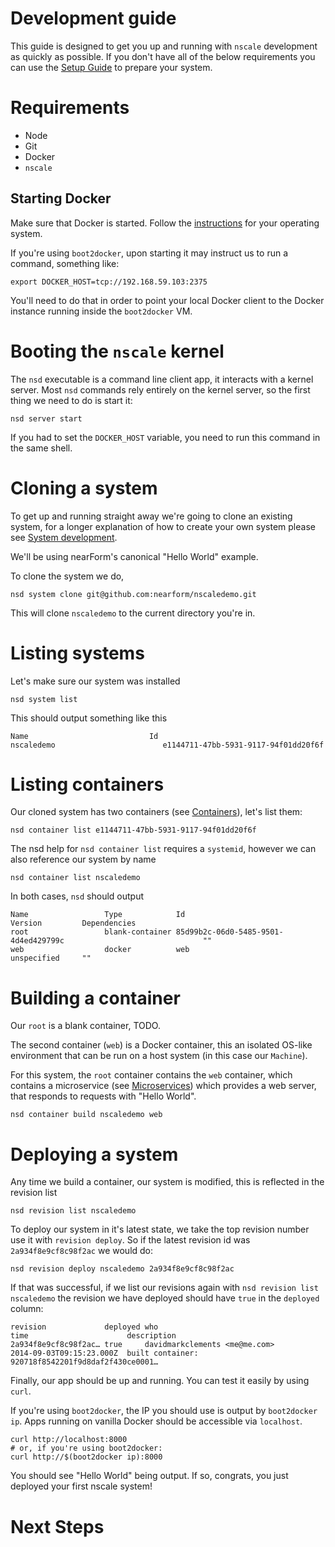 # Development guide

This guide is designed to get you up and running with `nscale` 
development as quickly as possible. If you don't have all of
the below requirements you can use the [Setup Guide][setup-guide]
to prepare your system.

# Requirements

* Node
* Git
* Docker
* `nscale`

## Starting Docker
Make sure that Docker is started. Follow the [instructions](docker-install)
for your operating system.

If you're using `boot2docker`, upon starting it may instruct us to run a command,
something like:

```
export DOCKER_HOST=tcp://192.168.59.103:2375
```

You'll need to do that in order to point your local Docker client to the Docker
instance running inside the `boot2docker` VM.

# Booting the `nscale` kernel
The `nsd` executable is a command line client app, it interacts
with a kernel server. Most `nsd` commands rely entirely on the 
kernel server, so the first thing we need to do is start it:

```
nsd server start
```

If you had to set the `DOCKER_HOST` variable, you need to run this command
in the same shell.

# Cloning a system

To get up and running straight away we're going to clone an existing system,
for a longer explanation of how to create your own system please see
[System development](system-development).

We'll be using nearForm's canonical "Hello World" example. 

To clone the system we do, 

```
nsd system clone git@github.com:nearform/nscaledemo.git
```

This will clone `nscaledemo` to the current directory you're in.

# Listing systems

Let's make sure our system was installed

```
nsd system list
```

This should output something like this

```
Name                           Id
nscaledemo                        e1144711-47bb-5931-9117-94f01dd20f6f
```

# Listing containers

Our cloned system has two containers (see [Containers][]), let's list
them: 

```
nsd container list e1144711-47bb-5931-9117-94f01dd20f6f
```

The nsd help for `nsd container list` requires a `systemid`, however
we can also reference our system by name

```
nsd container list nscaledemo
```

In both cases, `nsd` should output

```
Name                 Type            Id                                                 Version         Dependencies                                                          
root                 blank-container 85d99b2c-06d0-5485-9501-4d4ed429799c                               ""                                                                    
web                  docker          web                                                unspecified     ""                                                                    
```

# Building a container

Our `root` is a blank container, TODO.

The second container (`web`) is a Docker container, this an isolated OS-like
environment that can be run on a host system (in this case our `Machine`).

For this system, the `root` container contains the `web` container, 
which contains a microservice (see [Microservices][]) which provides
a web server, that responds to requests with "Hello World".


```
nsd container build nscaledemo web
```

# Deploying a system

Any time we build a container, our system is modified, this is reflected 
in the revision list

```
nsd revision list nscaledemo
```

To deploy our system in it's latest state, we take the top revision number
use it with `revision deploy`. So if the latest revision id was `2a934f8e9cf8c98f2ac`
we would do:

```
nsd revision deploy nscaledemo 2a934f8e9cf8c98f2ac
```

If that was successful, if we list our revisions again with `nsd revision list nscaledemo` the revision we have deployed should have `true` in the `deployed` column:

```
revision             deployed who                                                     time                      description
2a934f8e9cf8c98f2ac… true     davidmarkclements <me@me.com>                                2014-09-03T09:15:23.000Z  built container: 920718f8542201f9d8daf2f430ce0001…
```

Finally, our app should be up and running. You can test it easily by using `curl`.

If you're using `boot2docker`, the IP you should use is output by `boot2docker ip`.
Apps running on vanilla Docker should be accessible via `localhost`.

```
curl http://localhost:8000
# or, if you're using boot2docker:
curl http://$(boot2docker ip):8000
```

You should see "Hello World" being output. If so, congrats, you just deployed
your first nscale system!


# Next Steps

[setup-guide]: setup-guide

[Containers]: Concept-Containers
[Microservices]: Concept-Microservices

[web-app]:https://github.com/nearform/nscaledemoweb/blob/master/index.js
